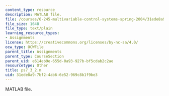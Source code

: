 ```yaml
---
content_type: resource
description: MATLAB file.
file: /courses/6-245-multivariable-control-systems-spring-2004/31ede8a97bf24ab66e52969c8b1f9be3_ps7_3_2.m
file_size: 1648
file_type: text/plain
learning_resource_types:
- Assignments
license: https://creativecommons.org/licenses/by-nc-sa/4.0/
ocw_type: OCWFile
parent_title: Assignments
parent_type: CourseSection
parent_uid: e614eb9e-655d-0a93-927b-bf5cdab2c2ae
resourcetype: Other
title: ps7_3_2.m
uid: 31ede8a9-7bf2-4ab6-6e52-969c8b1f9be3
---
```

MATLAB file.